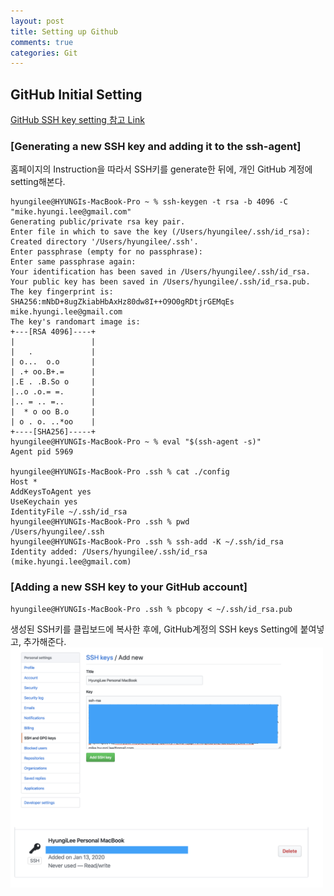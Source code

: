 ```yaml
---
layout: post
title: Setting up Github
comments: true
categories: Git
---
```


## GitHub Initial Setting<br>
[GitHub SSH key setting 참고 Link](https://help.github.com/en/github/authenticating-to-github/connecting-to-github-with-ssh)

### [Generating a new SSH key and adding it to the ssh-agent]<br>

홈페이지의 Instruction을 따라서 SSH키를 generate한 뒤에, 개인 GitHub 계정에 setting해본다.<br>

    hyungilee@HYUNGIs-MacBook-Pro ~ % ssh-keygen -t rsa -b 4096 -C "mike.hyungi.lee@gmail.com"
    Generating public/private rsa key pair.
    Enter file in which to save the key (/Users/hyungilee/.ssh/id_rsa):
    Created directory '/Users/hyungilee/.ssh'.
    Enter passphrase (empty for no passphrase):
    Enter same passphrase again:
    Your identification has been saved in /Users/hyungilee/.ssh/id_rsa.
    Your public key has been saved in /Users/hyungilee/.ssh/id_rsa.pub.
    The key fingerprint is:
    SHA256:mNbD+8ugZkiabHbAxHz80dw8I++O9O0gRDtjrGEMqEs mike.hyungi.lee@gmail.com
    The key's randomart image is:
    +---[RSA 4096]----+
    |                 |
    |   .             |
    | o...  o.o       |
    | .+ oo.B+.=      |
    |.E . .B.So o     |
    |..o .o.= =.      |
    |.. = .. =..      |
    |  * o oo B.o     |
    | o . o. ..*oo    |
    +----[SHA256]-----+
    hyungilee@HYUNGIs-MacBook-Pro ~ % eval "$(ssh-agent -s)"
    Agent pid 5969

    hyungilee@HYUNGIs-MacBook-Pro .ssh % cat ./config
    Host *
    AddKeysToAgent yes
    UseKeychain yes
    IdentityFile ~/.ssh/id_rsa
    hyungilee@HYUNGIs-MacBook-Pro .ssh % pwd
    /Users/hyungilee/.ssh
    hyungilee@HYUNGIs-MacBook-Pro .ssh % ssh-add -K ~/.ssh/id_rsa
    Identity added: /Users/hyungilee/.ssh/id_rsa (mike.hyungi.lee@gmail.com)

### [Adding a new SSH key to your GitHub account]

    hyungilee@HYUNGIs-MacBook-Pro .ssh % pbcopy < ~/.ssh/id_rsa.pub

생성된 SSH키를 클립보드에 복사한 후에, GitHub계정의 SSH keys Setting에 붙여넣고, 추가해준다.
<img src="/images/android/2020-04-08 Add SSH Key into GitHub setting.png" alt="blog capture" width="500" title="capture img">
